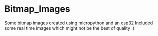 # Bitmap_Images
Some bitmap images created using micropython and an esp32
Included some real time images which might not be the best of quality :)
